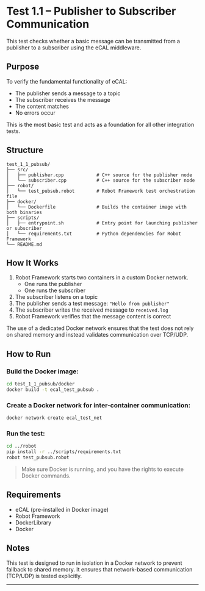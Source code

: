 # Test 1.1 – Publisher to Subscriber Communication

This test checks whether a basic message can be transmitted from a publisher to a subscriber using the eCAL middleware.

## Purpose

To verify the fundamental functionality of eCAL:
- The publisher sends a message to a topic
- The subscriber receives the message
- The content matches
- No errors occur

This is the most basic test and acts as a foundation for all other integration tests.

## Structure

```
test_1_1_pubsub/
├── src/
│   ├── publisher.cpp            # C++ source for the publisher node
│   └── subscriber.cpp           # C++ source for the subscriber node
├── robot/
│   └── test_pubsub.robot        # Robot Framework test orchestration file
├── docker/ 
│   └── Dockerfile               # Builds the container image with both binaries 
├── scripts/
│   ├── entrypoint.sh            # Entry point for launching publisher or subscriber  
│   └── requirements.txt         # Python dependencies for Robot Framework 
└── README.md
```

## How It Works

1. Robot Framework starts two containers in a custom Docker network.
    - One runs the publisher
    - One runs the subscriber
2. The subscriber listens on a topic
3. The publisher sends a test message: `"Hello from publisher"`
4. The subscriber writes the received message to `received.log`
5. Robot Framework verifies that the message content is correct

The use of a dedicated Docker network ensures that the test does not rely on shared memory and instead validates communication over TCP/UDP.

## How to Run

### Build the Docker image:
```bash
cd test_1_1_pubsub/docker
docker build -t ecal_test_pubsub .
```

### Create a Docker network for inter-container communication:
```bash
docker network create ecal_test_net
```

### Run the test:
```bash
cd ../robot
pip install -r ../scripts/requirements.txt
robot test_pubsub.robot
```

> Make sure Docker is running, and you have the rights to execute Docker commands.

## Requirements

- eCAL (pre-installed in Docker image)
- Robot Framework
- DockerLibrary
- Docker

## Notes

This test is designed to run in isolation in a Docker network to prevent fallback to shared memory. It ensures that network-based communication (TCP/UDP) is tested explicitly.

---
